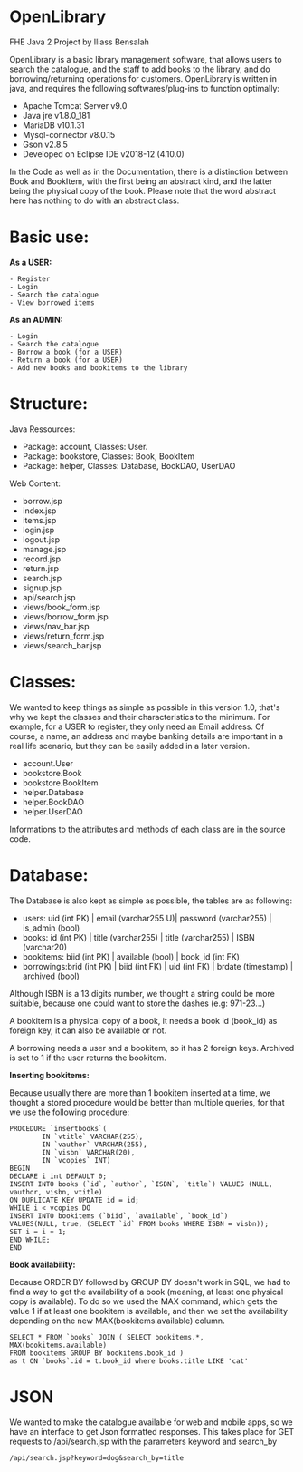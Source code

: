 # OpenLibrary
FHE Java 2 Project by Iliass Bensalah

OpenLibrary is a basic library management software, that allows users to search the catalogue, and the staff to add books to the library, and do borrowing/returning operations for customers.
OpenLibrary is written in java, and requires the following softwares/plug-ins to function optimally:
 - Apache Tomcat Server v9.0
 - Java jre v1.8.0_181
 - MariaDB v10.1.31
 - Mysql-connector v8.0.15
 - Gson v2.8.5
 - Developed on Eclipse IDE v2018-12 (4.10.0)
 
In the Code as well as in the Documentation, there is a distinction between Book and BookItem, with the first being an abstract kind, and the latter being the physical copy of the book.
Please note that the word abstract here has nothing to do with an abstract class.
 
 # Basic use:
  
   **As a USER:**
  
    - Register
    - Login
    - Search the catalogue
    - View borrowed items
    
   **As an ADMIN:**
  
    - Login
    - Search the catalogue
    - Borrow a book (for a USER)
    - Return a book (for a USER)
    - Add new books and bookitems to the library
  
 # Structure:
 Java Ressources:
   - Package: account, Classes: User.
   - Package: bookstore, Classes: Book, BookItem
   - Package: helper, Classes: Database, BookDAO, UserDAO
   
 Web Content:
  - borrow.jsp
  - index.jsp
  - items.jsp
  - login.jsp
  - logout.jsp
  - manage.jsp
  - record.jsp
  - return.jsp
  - search.jsp
  - signup.jsp
  - api/search.jsp
  - views/book_form.jsp
  - views/borrow_form.jsp
  - views/nav_bar.jsp
  - views/return_form.jsp
  - views/search_bar.jsp
 
 
 # Classes:
 We wanted to keep things as simple as possible in this version 1.0, that's why we kept the classes and their characteristics to the minimum.
 For example, for a USER to register, they only need an Email address. Of course, a name, an address and maybe banking details are important in a real life scenario, but they can be easily added in a later version.
    
   - account.User
   - bookstore.Book
   - bookstore.BookItem
   - helper.Database
   - helper.BookDAO
   - helper.UserDAO
   
 Informations to the attributes and methods of each class are in the source code.
   
 # Database:
 The Database is also kept as simple as possible, the tables are as following:
  - users:      uid (int PK) | email (varchar255 U)| password (varchar255) | is_admin (bool)
  - books:      id  (int PK) | title (varchar255)  | title    (varchar255) | ISBN (varchar20)
  - bookitems: biid (int PK) | available (bool)    | book_id (int FK)
  - borrowings:brid (int PK) | biid (int FK)       | uid (int FK)          | brdate (timestamp) | archived (bool)
  
Although ISBN is a 13 digits number, we thought a string could be more suitable, because one could want to store the dashes (e.g: 971-23...)  

A bookitem is a physical copy of a book, it needs a book id (book_id) as foreign key, it can also be available or not.

A borrowing needs a user and a bookitem, so it has 2 foreign keys. Archived is set to 1 if the user returns the bookitem.

**Inserting bookitems:** 

Because usually there are more than 1 bookitem inserted at a time, we thought a stored procedure would be better than multiple queries, for that we use the following procedure:
  ```
  PROCEDURE `insertbooks`(
          IN `vtitle` VARCHAR(255), 
          IN `vauthor` VARCHAR(255), 
          IN `visbn` VARCHAR(20), 
          IN `vcopies` INT)
  BEGIN
  DECLARE i int DEFAULT 0;
  INSERT INTO books (`id`, `author`, `ISBN`, `title`) VALUES (NULL, vauthor, visbn, vtitle) 
  ON DUPLICATE KEY UPDATE id = id;
  WHILE i < vcopies DO
  INSERT INTO bookitems (`biid`, `available`, `book_id`)
  VALUES(NULL, true, (SELECT `id` FROM books WHERE ISBN = visbn));
  SET i = i + 1;
  END WHILE;
  END
```

**Book availability:**

Because ORDER BY followed by GROUP BY doesn't work in SQL, we had to find a way to get the availability of a book (meaning, at least one physical copy is available).
To do so we used the MAX command, which gets the value 1 if at least one bookitem is available, and then we set the availability depending on the new MAX(bookitems.available) column.

```
SELECT * FROM `books` JOIN ( SELECT bookitems.*, MAX(bookitems.available)
FROM bookitems GROUP BY bookitems.book_id )
as t ON `books`.id = t.book_id where books.title LIKE 'cat'
```
  
 # JSON
We wanted to make the catalogue available for web and mobile apps, so we have an interface to get Json formatted responses.
This takes place for GET requests to /api/search.jsp with the parameters keyword and search_by

```
/api/search.jsp?keyword=dog&search_by=title
```
